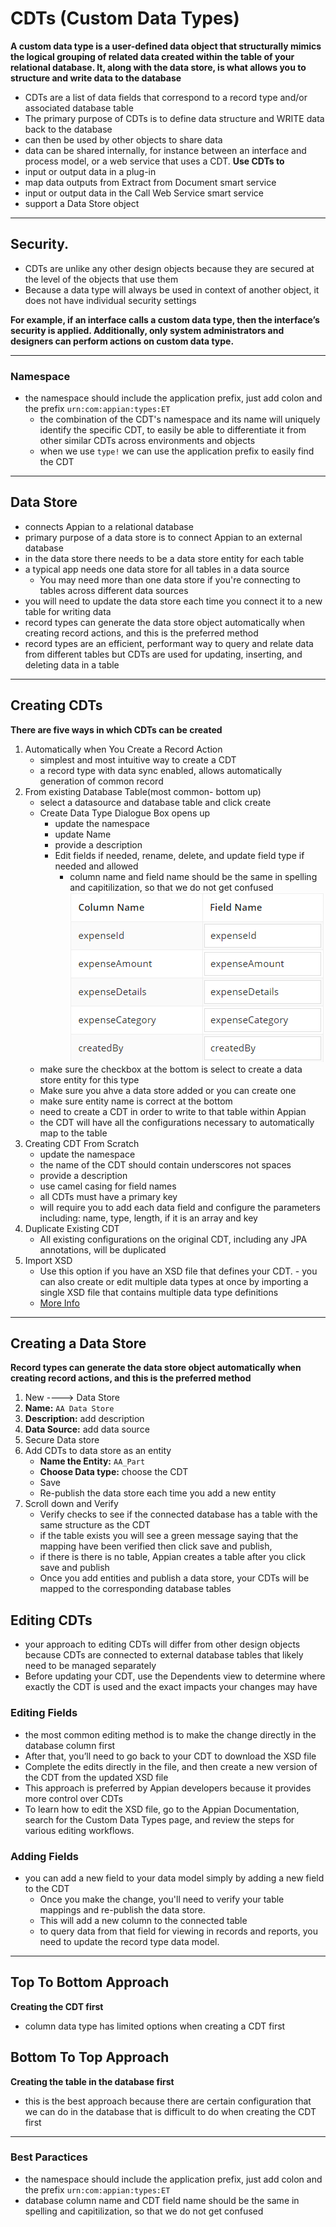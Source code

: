 # CDTs (Custom Data Types)
**A custom data type is a user-defined data object that structurally mimics the logical grouping of related data created within the table of your relational database.  It, along with the data store, is what allows you to structure and write data to the database**
- CDTs are a list of data fields that correspond to a record type and/or associated database table
- The primary purpose of CDTs is to define data structure and WRITE data back to the database
- can then be used by other objects to share data
- data can be shared internally, for instance between an interface and process model, or a web service that uses a CDT.
**Use CDTs to**
- input or output data in a plug-in
- map data outputs from Extract from Document smart service
- input or output data in the Call Web Service smart service
- support a Data Store object

---
## Security.
- CDTs are unlike any other design objects because they are secured at the level of the objects that use them
- Because a data type will always be used in context of another object, it does not have individual security settings

**For example, if an interface calls a custom data type, then the interface’s security is applied. Additionally, only system administrators and designers can perform actions on custom data type.** 

---
### Namespace
- the namespace should include the application prefix, just add colon and the prefix `urn:com:appian:types:ET`
    - the combination of the CDT's namespace and its name will uniquely identify the specific CDT, to easily be able to differentiate it from other similar CDTs across environments and objects
    - when we use `type!` we can use the application prefix to easily find the CDT

---
## Data Store
- connects Appian to a relational database
- primary purpose of a data store is to connect Appian to an external database
- in the data store there needs to be a data store entity for each table 
- a typical app needs one data store for all tables in a data source
    - You may need more than one data store if you're connecting to tables across different data sources
- you will need to update the data store each time you connect it to a new table for writing data
- record types can generate the data store object automatically when creating record actions, and this is the preferred method
- record types are an efficient, performant way to query and relate data from different tables but CDTs are used for updating, inserting, and deleting data in a table

---
## Creating CDTs
**There are five ways in which CDTs can be created**
1. Automatically when You Create a Record Action
    - simplest and most intuitive way to create a CDT
    - a record type with data sync enabled, allows automatically generation of common record
2. From existing Database Table(most common- bottom up)
    - select a datasource and database table and click create
    - Create Data Type Dialogue Box opens up
        - update the namespace
        - update Name
        - provide a description
        - Edit fields if needed, rename, delete, and update field type if needed and allowed
            - column name and field name should be the same in spelling and capitilization, so that we do not get confused
            ![CDT Field Names](../../images/CDTfieldnames.png)
    - make sure the checkbox at the bottom is select to create a data store entity for this type
    - Make sure you ahve a data store added or you can create one
    - make sure entity name is correct at the bottom
    - need to create a CDT in order to write to that table within Appian
    - the CDT will have all the configurations necessary to automatically map to the table
3. Creating CDT From Scratch
    - update the namespace
    - the name of the CDT should contain underscores not spaces 
    - provide a description
    - use camel casing for field names
    - all CDTs must have a primary key
    - will require you to add each data field and configure the parameters including: name, type, length, if it is an array and key 
4. Duplicate Existing CDT
    - All existing configurations on the original CDT, including any JPA annotations, will be duplicated
5. Import XSD
    - Use this option if you have an XSD file that defines your CDT. - you can also create or edit multiple data types at once by importing a single XSD file that contains multiple data type definitions
    - [More Info](./XSD.md)
    
----

## Creating a Data Store
**Record types can generate the data store object automatically when creating record actions, and this is the preferred method**
1. New ----> Data Store
2. **Name:** `AA Data Store`
3. **Description:** add description
4. **Data Source:** add data source
5. Secure Data store
6. Add CDTs to data store as an entity
    - **Name the Entity:** `AA_Part`
    - **Choose Data type:** choose the CDT
    - Save
    - Re-publish the data store each time you add a new entity
7. Scroll down and Verify
    - Verify checks to see if the connected database has a table with the same structure as the CDT
    - if the table exists you will see a green message saying that the mapping have been verified then click save and publish, 
    - if there is there is no table, Appian creates a table after you click save and publish
    - Once you add entities and publish a data store, your CDTs will be mapped to the corresponding database tables


## Editing CDTs
- your approach to editing CDTs will differ from other design objects because CDTs are connected to external database tables that likely need to be managed separately
- Before updating your CDT, use the Dependents view to determine where exactly the CDT is used and the exact impacts your changes may have

### Editing Fields

- the most common editing method is to make the change directly in the database column first
- After that, you’ll need to go back to your CDT to download the XSD file
- Complete the edits directly in the file, and then create a new version of the CDT from the updated XSD file
- This approach is preferred by Appian developers because it provides more control over CDTs
- To learn how to edit the XSD file, go to the Appian Documentation, search for the Custom Data Types page, and review the steps for various editing workflows. 

### Adding Fields

- you can add a new field to your data model simply by adding a new field to the CDT
    - Once you make the change, you'll need to verify your table mappings and re-publish the data store.
    - This will add a new column to the connected table
    - to query data from that field for viewing in records and reports, you need to update the record type data model. 

---

## Top To Bottom Approach
**Creating the CDT first**
- column data type has limited options when creating a CDT first

## Bottom To Top Approach
**Creating the table in the database first**
- this is the best approach because there are certain configuration that we can do in the database that is difficult to do when creating the CDT first

---

### Best Paractices
- the namespace should include the application prefix, just add colon and the prefix `urn:com:appian:types:ET`
- database column name and CDT field name should be the same in spelling and capitilization, so that we do not get confused